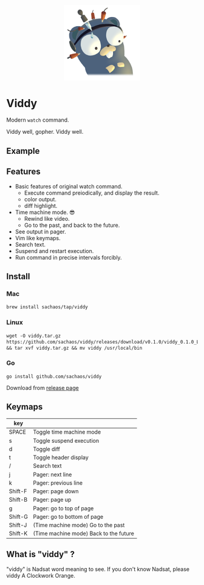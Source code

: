 <p align="center">
<img src="./logo/image.png" width="200" alt="viddy" title="viddy" />
</p>

# Viddy

Modern `watch` command.

Viddy well, gopher. Viddy well.

## Example



## Features

* Basic features of original watch command.
    * Execute command preiodically, and display the result.
    * color output.
    * diff highlight.
* Time machine mode. 😎
    * Rewind like video.
    * Go to the past, and back to the future.
* See output in pager.
* Vim like keymaps.
* Search text.
* Suspend and restart execution.
* Run command in precise intervals forcibly.

## Install

### Mac

```shell
brew install sachaos/tap/viddy
```

### Linux

```shell
wget -O viddy.tar.gz https://github.com/sachaos/viddy/releases/download/v0.1.0/viddy_0.1.0_Linux_x86_64.tar.gz && tar xvf viddy.tar.gz && mv viddy /usr/local/bin
```

### Go

```shell
go install github.com/sachaos/viddy
```

Download from [release page](https://github.com/sachaos/viddy/releases)

## Keymaps

| key     |                                        |
|---------|----------------------------------------|
| SPACE   | Toggle time machine mode               |
| s       | Toggle suspend execution               |
| d       | Toggle diff                            |
| t       | Toggle header display                  |
| /       | Search text                            |
| j       | Pager: next line                       |
| k       | Pager: previous line                   |
| Shift-F | Pager: page down                       |
| Shift-B | Pager: page up                         |
| g       | Pager: go to top of page               |
| Shift-G | Pager: go to bottom of page            |
| Shift-J | (Time machine mode) Go to the past     |
| Shift-K | (Time machine mode) Back to the future |

## What is "viddy" ?

"viddy" is Nadsat word meaning to see.
If you don't know Nadsat, please viddy A Clockwork Orange.